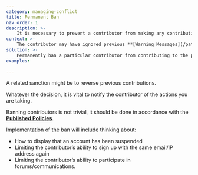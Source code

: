 ```yaml
---
category: managing-conflict
title: Permanent Ban
nav_order: 1
description: >-
    It is necessary to prevent a contributor from making any contributions to the entire database
context: >-
    The contributor may have ignored previous **[Warning Messages](/patterns/managing-conflict/warning-messages)** and blocks; or the nature of the issue may be serious enough to implement the ban immediately, following the guidance in the project’s **[Published Policies](/patterns/project-governance/published-policies)**.
solution: >-
    Permanently ban a particular contributor from contributing to the project. 
examples:
    
---
```


A related sanction might be to reverse previous contributions.

Whatever the decision, it is vital to notify the contributor of the actions you are taking. 

Banning contributors is not trivial, it should be done in accordance with the **[Published Policies](/patterns/project-governance/published-policies)**.

Implementation of the ban will include thinking about:

* How to display that an account has been suspended
* Limiting the contributor’s ability to sign up with the same email/IP address again
* Limiting the contributor’s ability to participate in forums/communications. 